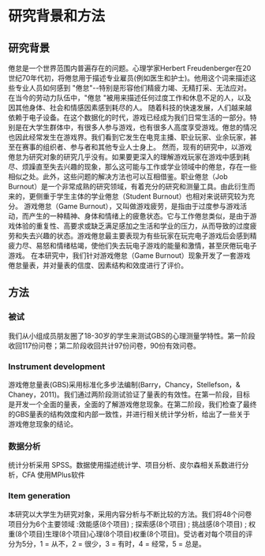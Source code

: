 # 研究背景和方法
## 研究背景
倦怠是一个世界范围内普遍存在的问题。心理学家Herbert Freudenberger在20世纪70年代初，将倦怠用于描述专业雇员(例如医生和护士)。他用这个词来描述这些专业人员如何感到 "倦怠"--特别是形容他们精疲力竭、无精打采、无法应对。在当今的劳动力队伍中，"倦怠 "被用来描述任何过度工作和休息不足的人，以及因其他身体、社会和情感因素感到耗尽的人。
随着科技的快速发展，人们越来越依赖于电子设备。在这个数据化的时代，游戏已经成为我们日常生活的一部分。特别是在大学生群体中，有很多人参与游戏，也有很多人高度享受游戏。倦怠的情况也因此经常发生在游戏界。我们看到它发生在电竞主播、职业玩家、业余玩家，甚至在赛事的组织者、参与者和其他专业人士身上。
然而，现有的研究中，以游戏倦怠为研究对象的研究几乎没有。如果要更深入的理解游戏玩家在游戏中感到耗尽、烦躁直至失去兴趣的现象，那么这可能与工作或学业领域中的倦怠，存在一些相似之处。此外，这些问题的解决方法也可以互相借鉴。职业倦怠（Job Burnout）是一个非常成熟的研究领域，有着充分的研究和测量工具。由此衍生而来的，更侧重于学生主体的学业倦怠（Student Burnout）也相对来说研究较为充分。
游戏倦怠（Game Burnout），又叫做游戏疲劳，是指由于过度参与游戏活动，而产生的一种精神、身体和情绪上的疲惫状态。它与工作倦怠类似，是由于游戏体验的重复性、高要求或缺乏满足感加之生活和学业的压力，从而导致的过度疲劳和失去兴趣的状态。游戏倦怠最主要表现为有些玩家在玩完电子游戏后会感到精疲力尽、易怒和情绪枯竭，使他们失去玩电子游戏的能量和激情，甚至厌倦玩电子游戏。
在本研究中，我们针对游戏倦怠（Game Burnout）现象开发了一套游戏倦怠量表，并对量表的信度、因素结构和效度进行了评价。
## 方法
### 被试
我们从小组成员朋友圈了18-30岁的学生来测试GBS的心理测量学特性。第一阶段收回117份问卷；第二阶段收回共计97份问卷，90份有效问卷。
### Instrument development
游戏倦怠量表(GBS)采用标准化多步法编制(Barry，Chancy，Stellefson，& Chaney，2011)。我们通过两阶段测试验证了量表的有效性。在第一阶段，目标是开发一个全面的量表，全面的了解游戏倦怠现象。在第二阶段，我们检查了最终的GBS量表的结构效度和内部一致性，并进行相关统计学分析，给出了一些关于游戏倦怠现象的结论。
### 数据分析
统计分析采用 SPSS。数据使用描述统计学、项目分析、皮尔森相关系数进行分析，CFA 使用MPlus软件
### Item generation 
本研究以大学生为研究对象，采用内容分析与不断比较的方法。我们将48个问卷项目分为6个主要领域 :效能感(8个项目) ; 探索感(8个项目) ; 挑战感(8个项目) ; 权重(8个项目)生理(8个项目)心理(8个项目)权重(8个项目)。受访者对每个项目的评分为5分，1 = 从不，2 = 很少，3 = 有时，4 = 经常，5 = 总是。